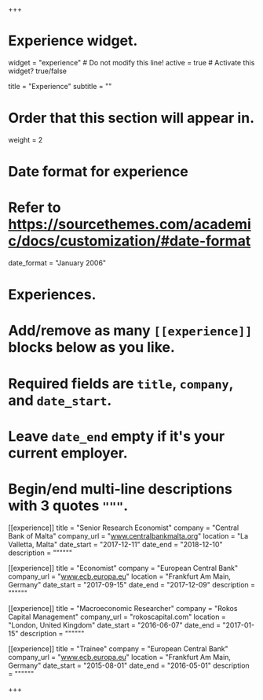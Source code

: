 +++
# Experience widget.
widget = "experience"  # Do not modify this line!
active = true  # Activate this widget? true/false

title = "Experience"
subtitle = ""

# Order that this section will appear in.
weight = 2

# Date format for experience
#   Refer to https://sourcethemes.com/academic/docs/customization/#date-format
date_format = "January 2006"

# Experiences.
#   Add/remove as many `[[experience]]` blocks below as you like.
#   Required fields are `title`, `company`, and `date_start`.
#   Leave `date_end` empty if it's your current employer.
#   Begin/end multi-line descriptions with 3 quotes `"""`.
[[experience]]
  title = "Senior Research Economist"
  company = "Central Bank of Malta"
  company_url = "www.centralbankmalta.org"
  location = "La Valletta, Malta"
  date_start = "2017-12-11"
  date_end = "2018-12-10"
  description = """"""

[[experience]]
  title = "Economist"
  company = "European Central Bank"
  company_url = "www.ecb.europa.eu"
  location = "Frankfurt Am Main, Germany"
  date_start = "2017-09-15"
  date_end = "2017-12-09"
  description = """"""

  [[experience]]
  title = "Macroeconomic Researcher"
  company = "Rokos Capital Management"
  company_url = "rokoscapital.com"
  location = "London, United Kingdom"
  date_start = "2016-06-07"
  date_end = "2017-01-15"
  description = """"""

  [[experience]]
  title = "Trainee"
  company = "European Central Bank"
  company_url = "www.ecb.europa.eu"
  location = "Frankfurt Am Main, Germany"
  date_start = "2015-08-01"
  date_end = "2016-05-01"
  description = """"""

+++
